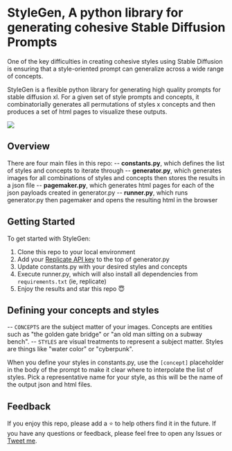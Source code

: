# StyleGen, A python library for generating cohesive Stable Diffusion Prompts

One of the key difficulties in creating cohesive styles using Stable Diffusion is ensuring that a style-oriented prompt can generalize across a wide range of concepts. 

StyleGen is a flexible python library for generating high quality prompts for stable diffusion xl. For a given set of style prompts and concepts, it combinatorially generates all permutations of styles x concepts and then produces a set of html pages to visualize these outputs. 

![](https://github.com/jmilinovich/public/blob/main/stylegen.gif)

## Overview

There are four main files in this repo:
-- **constants.py**, which defines the list of styles and concepts to iterate through
-- **generator.py**, which generates images for all combinations of styles and concepts then stores the results in a json file
-- **pagemaker.py**, which generates html pages for each of the json payloads created in generator.py
-- **runner.py**, which runs generator.py then pagemaker and opens the resulting html in the browser

## Getting Started

To get started with StyleGen:
1. Clone this repo to your local environment
2. Add your [Replicate API key](https://replicate.com/account/api-tokens) to the top of generator.py
3. Update constants.py with your desired styles and concepts
4. Execute runner.py, which will also install all dependencies from `requirements.txt` (ie, replicate)
5. Enjoy the results and star this repo 😇

## Defining your concepts and styles

-- `CONCEPTS` are the subject matter of your images. Concepts are entities such as "the golden gate bridge" or "an old man sitting on a subway bench".
-- `STYLES` are visual treatments to represent a subject matter. Styles are things like "water color" or "cyberpunk".

When you define your styles in constants.py, use the `[concept]` placeholder in the body of the prompt to make it clear where to interpolate the list of styles. Pick a representative name for your style, as this will be the name of the output json and html files.

## Feedback

If you enjoy this repo, please add a ⭐️ to help others find it in the future. If you have any questions or feedback, please feel free to open any Issues or [Tweet me](https://twitter.com/jmilinovich). 
